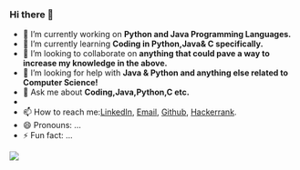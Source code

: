 ### Hi there 👋


- 🔭 I’m currently working on **Python and Java Programming Languages.**
- 🌱 I’m currently learning **Coding in Python,Java& C specifically.**
- 👯 I’m looking to collaborate on **anything that could pave a way to increase my knowledge in the above.**
- 🤔 I’m looking for help with **Java & Python and anything else related to Computer Science!**
- 💬 Ask me about **Coding,Java,Python,C etc.**
- 
- 📫 How to reach me:[LinkedIn](https://www.linkedin.com/in/snigdha-singh-840952220?lipi=urn%3Ali%3Apage%3Ad_flagship3_profile_view_base_contact_details%3B%2BWBU8enmReiQyzaT2z%2FC2w%3D%3D),
[Email](snigdhasing667@gmail.com),
[Github](https://github.com/Snigdha667),
[Hackerrank](https://www.hackerrank.com/s_201500698).
- 😄 Pronouns: ...
- ⚡ Fun fact: ...
<img align="center" src="https://github-readme-stats.vercel.app/api/<CARD_TYPE>/?username=<USERNAME>&theme=<THEME_NAME>"/>
